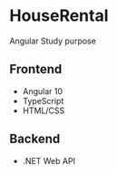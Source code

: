 # HouseRental
Angular Study purpose

## Frontend
* Angular 10
* TypeScript
* HTML/CSS

## Backend
* .NET Web API
